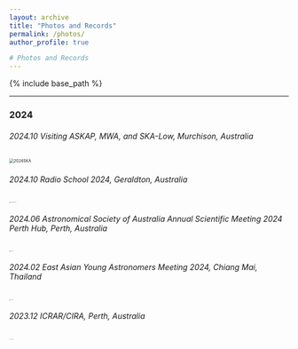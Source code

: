 ```yaml
---
layout: archive
title: "Photos and Records"
permalink: /photos/
author_profile: true

# Photos and Records
---
```






{% include base_path %}

----

### 2024

###### 2024.10 Visiting ASKAP, MWA, and SKA-Low, Murchison, Australia

<img src="https://xianghancui.github.io/images/photos/2024SKA.png" alt="2024SKA" style="zoom: 50%;" />



###### 2024.10 Radio School 2024, Geraldton, Australia

<img src="https://xianghancui.github.io/images/photos/2024radioschool.jpg" alt="2024radioschool" style="zoom: 10%;" />



###### 2024.06 Astronomical Society of Australia Annual Scientific Meeting 2024 Perth Hub, Perth, Australia

<img src="https://xianghancui.github.io/images/photos/2024ASA.jpg" alt="2024ASA" style="zoom: 10%;" />



###### 2024.02 East Asian Young Astronomers Meeting 2024, Chiang Mai, Thailand

<img src="https://xianghancui.github.io/images/photos/2024thai.JPG" alt="2024thai" style="zoom: 10%;" />



###### 2023.12 ICRAR/CIRA, Perth, Australia

<img src="https://xianghancui.github.io/images/photos/2024CIRA.png" alt="2024CIRA" style="zoom: 10%;" />

